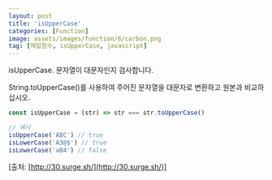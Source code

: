 ```yaml
---
layout: post
title: 'isUpperCase'
categories: [Function]
image: assets/images/function/8/carbon.png
tag: [매일함수, isUpperCase, javascript]
---
```


isUpperCase. 문자열이 대문자인지 검사합니다.

String.toUpperCase()를 사용하여 주어진 문자열을 대문자로 변환하고 원본과 비교하십시오.

```javascript
const isUpperCase = (str) => str === str.toUpperCase()

// 예시
isUpperCase('ABC') // true
isLowerCase('A3@$') // true
isLowerCase('aB4') // false
```

[출처: [http://30.surge.sh/](http://30.surge.sh/)]
